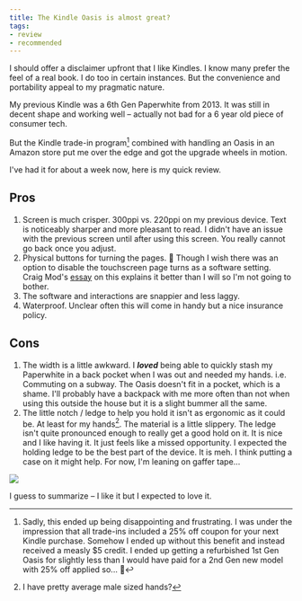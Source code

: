 ```yaml
---
title: The Kindle Oasis is almost great?
tags:
- review
- recommended
---
```

I should offer a disclaimer upfront that I like Kindles. I know many prefer the feel of a real book. I do too in certain instances. But the convenience and portability appeal to my pragmatic nature.

My previous Kindle was a 6th Gen Paperwhite from 2013. It was still in decent shape and working well – actually not bad for a 6 year old piece of consumer tech.

But the Kindle trade-in program[^1] combined with handling an Oasis in an Amazon store put me over the edge and got the upgrade wheels in motion.

I've had it for about a week now, here is my quick review.

## Pros
1. Screen is much crisper. 300ppi vs. 220ppi on my previous device. Text is noticeably sharper and more pleasant to read. I didn't have an issue with the previous screen until after using this screen. You really cannot go back once you adjust.
2. Physical buttons for turning the pages. 🙌 Though I wish there was an option to disable the touchscreen page turns as a software setting. Craig Mod's [essay][e] on this explains it better than I will so I'm not going to bother.
3. The software and interactions are snappier and less laggy.
4. Waterproof. Unclear often this will come in handy but a nice insurance policy.

## Cons
1. The width is a little awkward. I ***loved*** being able to quickly stash my Paperwhite in a back pocket when I was out and needed my hands. i.e. Commuting on a subway. The Oasis doesn't fit in a pocket, which is a shame. I'll probably have a backpack with me more often than not when using this outside the house but it is a slight bummer all the same.
2. The little notch / ledge to help you hold it isn't as ergonomic as it could be. At least for my hands[^2]. The material is a little slippery. The ledge isn't quite pronounced enough to really get a good hold on it. It is nice and I like having it. It just feels like a missed opportunity. I expected the holding ledge to be the best part of the device. It is meh. I think putting a case on it might help. For now, I'm leaning on gaffer tape...

![](/assets/kindle-oasis-taped.jpg)

I guess to summarize – I like it but I expected to love it.


[^1]: Sadly, this ended up being disappointing and frustrating. I was under the impression that all trade-ins included a 25% off coupon for your next Kindle purchase. Somehow I ended up without this benefit and instead received a measly $5 credit. I ended up getting a refurbished 1st Gen Oasis for slightly less than I would have paid for a 2nd Gen new model with 25% off applied so... 🤷‍
[^2]: I have pretty average male sized hands?

[e]: https://medium.com/@craigmod/reconsidering-the-hardware-kindle-interface-3c54088bed9e
